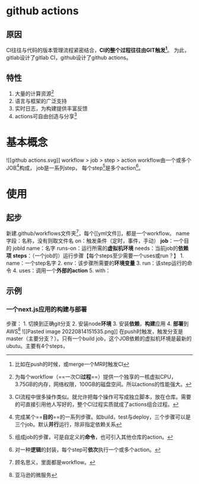 # github actions
## 原因
CI往往与代码的版本管理流程紧密结合，**CI的整个过程往往由GIT触发[^1]**。
为此，gitlab设计了gitlab CI，github设计了github actions。
## 特性
1. 大量的计算资源[^2]
2. 语言与框架的广泛支持
3. 实时日志，为构建提供丰富反馈
4. actions可自由创造与分享[^3]
# 基本概念
![[github actions.svg]]
workflow > job > step > action
workflow由一个或多个JOB[^4]构成，
job是一系列step，
每个step[^5]是多个action[^6]。
# 使用
## 起步
新建.github/workflows文件夹[^7]，每个[[yml文件]]，都是一个workflow。
	name字段：名称，没有则取文件名
	on：触发条件（定时，事件，手动）
	**job**：一个目的
		jobId
		name：名字
		runs-on：运行所需的**虚拟机环境**
		needs：当前job的**依赖项**
		**steps**：（一个job的）运行步骤【每个steps至少需要一个uses或run？】
			1. name：一个step名字
			2. env：该步骤所需要的**环境变量**
			3. run：该step运行的命令
			4. uses：调用一个**外部的action**
			5. with：
		
## 示例
### 一个next.js应用的构建与部署
步骤：
	1. 切换到正确git分支
	2. 安装node**环境**
	3. 安装**依赖**，**构建**应用
	4. **部署**到AWS[^8]
![[Pasted image 20220814151535.png]]
在push时触发，触发分支是master（主要分支？）。只有一个build job，这个JOB依赖的虚拟机环境是最新的ubutu。主要有4个steps，

[^1]: 比如在push的时候，或merge一个MR时触发CI
[^2]: 为每个workflow（==一次CI**过程**==）提供一个独享的一核虚拟CPU，3.75GB的内存，网络权限，100GB的磁盘空间。所以actions的性能强大。
[^3]: CI流程中很多操作类似。就允许把每个操作可写成独立脚本，放在仓库。需要的可直接引用他人写好的，整个CI过程实质就成了actions组合过程。
[^4]: 完成某个==**目的**==的一系列步骤。如build，test与deploy，三个步骤可以是三个job。默认**并行**运行，除非指定依赖关系
[^5]: 组成job的步骤，可是自定义的**命令**，也可引入其他仓库的action。
[^6]: 对一种**逻辑**的封装，每个step可**依次**执行一个或多个action。
[^7]: 顾名思义，里面都是workflow。
[^8]: 亚马逊的微服务
